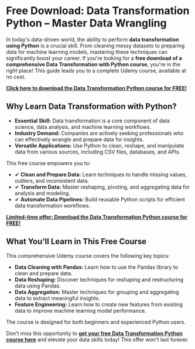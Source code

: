 # Free Download: Data Transformation Python – Master Data Wrangling

In today's data-driven world, the ability to perform **data transformation using Python** is a crucial skill. From cleaning messy datasets to preparing data for machine learning models, mastering these techniques can significantly boost your career. If you're looking for a **free download of a comprehensive Data Transformation with Python course**, you're in the right place! This guide leads you to a complete Udemy course, available at no cost.

[**Click here to download the Data Transformation Python course for FREE!**](https://udemywork.com/data-transformation-python)

## Why Learn Data Transformation with Python?

*   **Essential Skill:** Data transformation is a core component of data science, data analysis, and machine learning workflows.
*   **Industry Demand:** Companies are actively seeking professionals who can effectively wrangle and prepare data for insights.
*   **Versatile Applications:** Use Python to clean, reshape, and manipulate data from various sources, including CSV files, databases, and APIs.

This free course empowers you to:

*   ✔ **Clean and Prepare Data:** Learn techniques to handle missing values, outliers, and inconsistent data.
*   ✔ **Transform Data:** Master reshaping, pivoting, and aggregating data for analysis and modeling.
*   ✔ **Automate Data Pipelines:** Build reusable Python scripts for efficient data transformation workflows.

[**Limited-time offer: Download the Data Transformation Python course for FREE!**](https://udemywork.com/data-transformation-python)

## What You'll Learn in This Free Course

This comprehensive Udemy course covers the following key topics:

*   **Data Cleaning with Pandas:** Learn how to use the Pandas library to clean and prepare data.
*   **Data Reshaping:** Discover techniques for reshaping and restructuring data using Pandas.
*   **Data Aggregation:** Master techniques for grouping and aggregating data to extract meaningful insights.
*   **Feature Engineering:** Learn how to create new features from existing data to improve machine learning model performance.

The course is designed for both beginners and experienced Python users.

Don’t miss this opportunity to **[get your free Data Transformation Python course here](https://udemywork.com/data-transformation-python)** and elevate your data skills today! This offer won't last forever.
